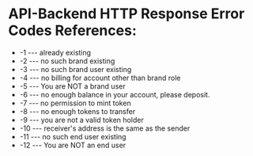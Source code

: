 # API-Backend HTTP Response Error Codes References:

* -1    ---  already existing
* -2    ---  no such brand existing
* -3    ---  no such brand user existing
* -4    ---  no billing for account other than brand role
* -5    ---  You are NOT a brand user
* -6    ---  no enough balance in your account, please deposit.
* -7    ---  no permission to mint token
* -8    ---  no enough tokens to transfer
* -9    ---  you are not a valid token holder
* -10   ---  receiver's address is the same as the sender
* -11   ---  no such end user existing
* -12   ---  You are NOT an end user



